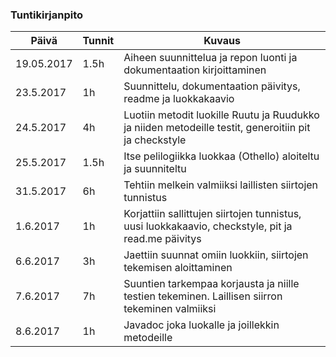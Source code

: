 ﻿### Tuntikirjanpito
Päivä | Tunnit | Kuvaus
--------------- | ----- | ------
19.05.2017 | 1.5h | Aiheen suunnittelua ja repon luonti ja dokumentaation kirjoittaminen
23.5.2017 | 1h | Suunnittelu, dokumentaation päivitys, readme ja luokkakaavio
24.5.2017 | 4h | Luotiin metodit luokille Ruutu ja Ruudukko ja niiden metodeille testit, generoitiin pit ja checkstyle
25.5.2017 | 1.5h | Itse pelilogiikka luokkaa (Othello) aloiteltu ja suunniteltu
31.5.2017 | 6h | Tehtiin melkein valmiiksi laillisten siirtojen tunnistus
1.6.2017 | 1h | Korjattiin sallittujen siirtojen tunnistus, uusi luokkakaavio, checkstyle, pit ja read.me päivitys
6.6.2017 | 3h | Jaettiin suunnat omiin luokkiin, siirtojen tekemisen aloittaminen
7.6.2017 | 7h | Suuntien tarkempaa korjausta ja niille testien tekeminen. Laillisen siirron tekeminen valmiiksi
8.6.2017 | 1h | Javadoc joka luokalle ja joillekkin metodeille